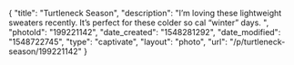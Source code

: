 {
    "title": "Turtleneck Season",
    "description": "I’m loving these lightweight sweaters recently. It’s perfect for these colder so cal “winter” days. ",
    "photoId": "199221142",
    "date_created": "1548281292",
    "date_modified": "1548722745",
    "type": "captivate",
    "layout": "photo",
    "url": "\/p\/turtleneck-season\/199221142"
}